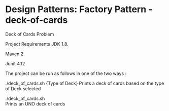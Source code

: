 # Design Patterns: Factory Pattern - deck-of-cards
Deck of Cards Problem

Project Requirements
JDK 1.8.

Maven 2.

Junit 4.12

The project can be run as follows in one of the two ways :

./deck_of_cards.sh {Type of Deck}
Prints a deck of cards based on the type of Deck selected

./deck_of_cards.sh  
Prints an UNO deck of cards
